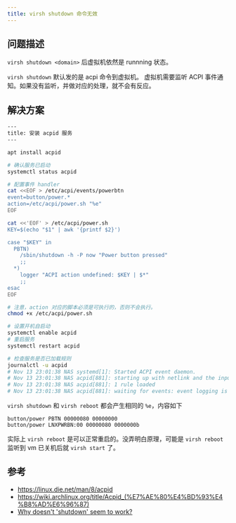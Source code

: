 ```yaml
---
title: virsh shutdown 命令无效
---
```



## 问题描述

`virsh shutdown <domain>` 后虚拟机依然是 runnning 状态。

`virsh shutdown` 默认发的是 acpi 命令到虚拟机。
虚拟机需要监听 ACPI 事件通知。如果没有监听，并做对应的处理，就不会有反应。

## 解决方案

```sh
---
title: 安装 acpid 服务
---

apt install acpid

# 确认服务已启动
systemctl status acpid

# 配置事件 handler
cat <<EOF > /etc/acpi/events/powerbtn
event=button/power.*
action=/etc/acpi/power.sh "%e"
EOF

cat <<'EOF' > /etc/acpi/power.sh
KEY=$(echo "$1" | awk '{printf $2}')

case "$KEY" in
  PBTN)
    /sbin/shutdown -h -P now "Power button pressed"
    ;;
  *)
    logger "ACPI action undefined: $KEY | $*"
    ;;
esac
EOF

# 注意，action 对应的脚本必须是可执行的，否则不会执行。
chmod +x /etc/acpi/power.sh

# 设置开机自启动
systemctl enable acpid
# 重启服务
systemctl restart acpid

# 检查服务是否已加载规则
journalctl -u acpid
# Nov 13 23:01:38 NAS systemd[1]: Started ACPI event daemon.
# Nov 13 23:01:38 NAS acpid[881]: starting up with netlink and the input layer
# Nov 13 23:01:38 NAS acpid[881]: 1 rule loaded
# Nov 13 23:01:38 NAS acpid[881]: waiting for events: event logging is off
```

`virsh shutdown` 和 `virsh reboot` 都会产生相同的 `%e`，内容如下

```
button/power PBTN 00000080 00000000
button/power LNXPWRBN:00 00000080 0000000b
```

实际上 `virsh reboot` 是可以正常重启的。没弄明白原理，可能是 `virsh reboot` 监听到 vm 已关机后就 `virsh start` 了。

## 参考

- https://linux.die.net/man/8/acpid
- https://wiki.archlinux.org/title/Acpid_(%E7%AE%80%E4%BD%93%E4%B8%AD%E6%96%87)
- [Why doesn't 'shutdown' seem to work?](https://archive.ph/lqIap#Why_doesn.27t_.27shutdown.27_seem_to_work.3F)
